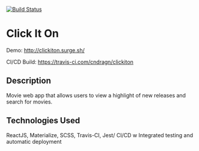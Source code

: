 [![Build Status](https://travis-ci.com/cndragn/clickiton.svg?branch=master)](https://travis-ci.com/cndragn/clickiton)

# Click It On

Demo: http://clickiton.surge.sh/

CI/CD Build: https://travis-ci.com/cndragn/clickiton

## Description

Movie web app that allows users to view a highlight of new releases and search for movies.

## Technologies Used

ReactJS, Materialize, SCSS, Travis-CI, Jest/
CI/CD w Integrated testing and automatic deployment
